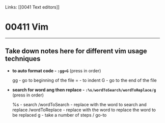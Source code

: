 Links:  [[0041 Text editors]]
# 00411 Vim
---
## Take down notes here for different vim usage techniques

- **to auto format code - `:gg=G`**
(press in order)

	gg - go to beginning of the file
	= - to indent
	G - go to the end of the file
	
- **search for word ang then replace - `:%s/wordToSearch/wordToReplace/g`**
(press in order)

	%s - search
	/wordToSearch - replace with the word to search and replace
	/wordToReplace - replace with the word to replace the word to be replaced
	g - take a number of steps / go-to